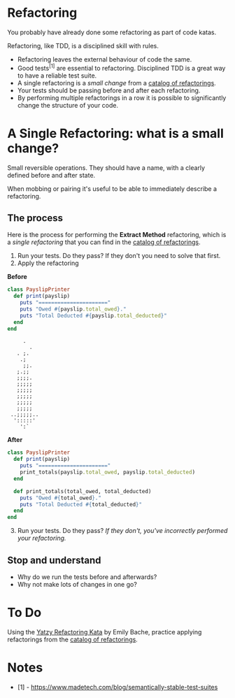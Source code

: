 # Refactoring

You probably have already done some refactoring as part of code katas.

Refactoring, like TDD, is a disciplined skill with rules.

* Refactoring leaves the external behaviour of code the same.
* Good tests<sup>[1]</sup> are essential to refactoring. Disciplined TDD is a great way to have a reliable test suite.
* A single refactoring is a _small change_ from a [catalog of refactorings](https://refactoring.com/catalog/?filter=books-rubyref,books-radio-appear).
* Your tests should be passing before and after each refactoring.
* By performing multiple refactorings in a row it is possible to significantly change the structure of your code.

# A Single Refactoring: what is a small change?

Small reversible operations. They should have a name, with a clearly defined before and after state.

When mobbing or pairing it's useful to be able to immediately describe a refactoring.

## The process

Here is the process for performing the **Extract Method** refactoring, which is a _single refactoring_ that you can find in the [catalog of refactorings](https://refactoring.com/catalog/?filter=books-rubyref,books-radio-appear).

1. Run your tests. Do they pass? If they don't you need to solve that first.
2. Apply the refactoring

**Before**
```ruby
class PayslipPrinter
  def print(payslip)
    puts "======================"
    puts "Owed #{payslip.total_owed}."
    puts "Total Deducted #{payslip.total_deducted}"
  end
end
```

```
     .
       .
   . ;.
    .;
     ;;.
   ;.;;
   ;;;;.
   ;;;;;
   ;;;;;
   ;;;;;
   ;;;;;
   ;;;;;
 ..;;;;;..
  ':::::'
    ':`
```

**After**
```ruby
class PayslipPrinter
  def print(payslip)
    puts "======================"
    print_totals(payslip.total_owed, payslip.total_deducted)
  end

  def print_totals(total_owed, total_deducted)
    puts "Owed #{total_owed}."
    puts "Total Deducted #{total_deducted}"
  end
end
```

3. Run your tests. Do they pass? _If they don't, you've incorrectly performed your refactoring._

## Stop and understand

* Why do we run the tests before and afterwards?
* Why not make lots of changes in one go?

# To Do

Using the [Yatzy Refactoring Kata](https://github.com/emilybache/Yatzy-Refactoring-Kata) by Emily Bache, 
practice applying refactorings from the [catalog of refactorings](https://refactoring.com/catalog/?filter=books-rubyref,books-radio-appear).

# Notes

* [1] - https://www.madetech.com/blog/semantically-stable-test-suites

